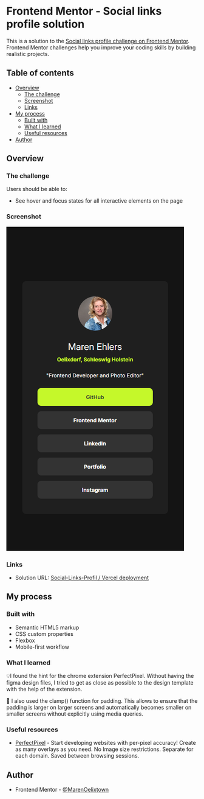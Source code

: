 # Frontend Mentor - Social links profile solution

This is a solution to the [Social links profile challenge on Frontend Mentor](https://www.frontendmentor.io/challenges/social-links-profile-UG32l9m6dQ). Frontend Mentor challenges help you improve your coding skills by building realistic projects.

## Table of contents

- [Overview](#overview)
  - [The challenge](#the-challenge)
  - [Screenshot](#screenshot)
  - [Links](#links)
- [My process](#my-process)
  - [Built with](#built-with)
  - [What I learned](#what-i-learned)
  - [Useful resources](#useful-resources)
- [Author](#author)

## Overview

### The challenge

Users should be able to:

- See hover and focus states for all interactive elements on the page

### Screenshot

![](/assets/images/screenshot-social-links-profil.png)

### Links

- Solution URL: [Social-Links-Profil / Vercel deployment](https://social-links-profile-eight-coral.vercel.app/)

## My process

### Built with

- Semantic HTML5 markup
- CSS custom properties
- Flexbox
- Mobile-first workflow

### What I learned

💡I found the hint for the chrome extension PerfectPixel. Without having the figma design files, I tried to get as close as possible to the design template with the help of the extension.

🔎 I also used the clamp() function for padding. This allows to ensure that the padding is larger on larger screens and automatically becomes smaller on smaller screens without explicitly using media queries.

### Useful resources

- [PerfectPixel](https://www.welldonecode.com/perfectpixel/) - Start developing websites with per-pixel accuracy! Create as many overlays as you need. No Image size restrictions. Separate for each domain. Saved between browsing sessions.

## Author

- Frontend Mentor - [@MarenOelixtown](https://www.frontendmentor.io/profile/MarenOelixtown)
